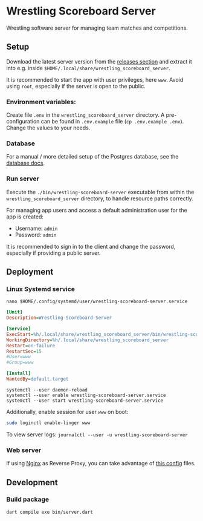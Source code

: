 # Wrestling Scoreboard Server

Wrestling software server for managing team matches and competitions.

## Setup

Download the latest server version from the [releases section](https://github.com/Oberhauser-Dev/wrestling_scoreboard/releases)
and extract it into e.g. inside `$HOME/.local/share/wrestling_scoreboard_server`.

It is recommended to start the app with user privileges, here `www`. Avoid using `root`, especially if the server is open to the public.

### Environment variables:

Create file `.env` in the `wrestling_scoreboard_server` directory.
A pre-configuration can be found in `.env.example` file (`cp .env.example .env`). Change the values to your needs.

### Database

For a manual / more detailed setup of the Postgres database, see the [database docs](./database/README.md).

### Run server

Execute the `./bin/wrestling-scoreboard-server` executable from within the `wrestling_scoreboard_server` directory, to handle resource paths correctly.

For managing app users and access a default administration user for the app is created:
  - Username: `admin`
  - Password: `admin`

It is recommended to sign in to the client and change the password, especially if providing a public server.

## Deployment

### Linux Systemd service

```shell
nano $HOME/.config/systemd/user/wrestling-scoreboard-server.service
```

```ini
[Unit]
Description=Wrestling-Scoreboard-Server

[Service]
ExecStart=%h/.local/share/wrestling_scoreboard_server/bin/wrestling-scoreboard-server
WorkingDirectory=%h/.local/share/wrestling_scoreboard_server
Restart=on-failure
RestartSec=15
#User=www
#Group=www

[Install]
WantedBy=default.target
```

```shell
systemctl --user daemon-reload
systemctl --user enable wrestling-scoreboard-server.service
systemctl --user start wrestling-scoreboard-server.service
```

Additionally, enable session for user `www` on boot:

```bash
sudo loginctl enable-linger www
```

To view server logs:
`journalctl --user -u wrestling-scoreboard-server`

### Web server

If using [Nginx](https://en.wikipedia.org/wiki/Nginx) as Reverse Proxy, you can take advantage of [this config](docs/nginx/wrestling-scoreboard-server.conf) files.

## Development

### Build package

```shell
dart compile exe bin/server.dart
```
